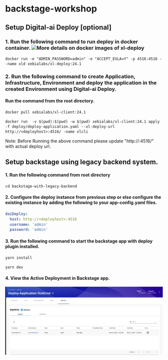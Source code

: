 # backstage-workshop

## Setup Digital-ai Deploy [optional]
### 1. Run the following command to run deploy in docker container. ![More details on docker images of xl-deploy](https://hub.docker.com/r/xebialabs/xl-deploy)
```shell
docker run -e "ADMIN_PASSWORD=admin" -e "ACCEPT_EULA=Y" -p 4516:4516 --name xld xebialabs/xl-deploy:24.1
```

### 2. Run the following command to create Application, Infrastructure, Environment  and deploy the application in the created Environment using Digital-ai Deploy. 
#### Run the command from the root directory.
```shell
docker pull xebialabs/xl-client:24.1
```
```shell
docker run  -v $(pwd):$(pwd) -w $(pwd) xebialabs/xl-client:24.1 apply -f deploy/deploy-application.yaml --xl-deploy-url http://<deployhost>:4516/ -name xlcli
```
Note: Before Running the above command please update  "http://<deployhost>:4516/" with actual deploy url.

## Setup backstage using legacy backend system.
#### 1. Run the following command from root directory
```shell
cd backstage-with-legacy-backend
```
#### 2. Configure the deploy instance from previous step or else configure the existing instance by adding the following to your app-config.yaml files.
```yaml
daiDeploy:
  host: http://<deployhost>:4516
  username: 'admin'
  password: 'admin'
```
#### 3. Run the following command to start the backstage app with deploy plugin installed.
```shell
yarn install
```
```shell
yarn dev
```

#### 4. View the Active Deployment in Backstage app.
![Active Deployment](deploy/img/deployment_active.png)
